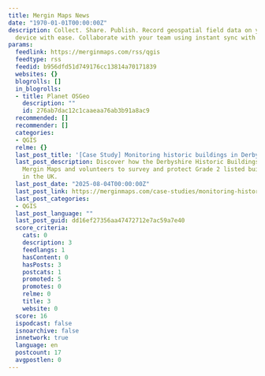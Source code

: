 ```yaml
---
title: Mergin Maps News
date: "1970-01-01T00:00:00Z"
description: Collect. Share. Publish. Record geospatial field data on your mobile
  device with ease. Collaborate with your team using instant sync with QGIS.
params:
  feedlink: https://merginmaps.com/rss/qgis
  feedtype: rss
  feedid: b956dfd51d749176cc13814a70171839
  websites: {}
  blogrolls: []
  in_blogrolls:
  - title: Planet OSGeo
    description: ""
    id: 276ab7dac12c1caaeaa76ab3b91a8ac9
  recommended: []
  recommender: []
  categories:
  - QGIS
  relme: {}
  last_post_title: '[Case Study] Monitoring historic buildings in Derbyshire'
  last_post_description: Discover how the Derbyshire Historic Buildings Trust uses
    Mergin Maps and volunteers to survey and protect Grade 2 listed buildings at risk
    in the UK.
  last_post_date: "2025-08-04T00:00:00Z"
  last_post_link: https://merginmaps.com/case-studies/monitoring-historic-buildings-in-derbyshire?utm_source=qgis
  last_post_categories:
  - QGIS
  last_post_language: ""
  last_post_guid: dd16ef27356aa47472712e7ac59a7e40
  score_criteria:
    cats: 0
    description: 3
    feedlangs: 1
    hasContent: 0
    hasPosts: 3
    postcats: 1
    promoted: 5
    promotes: 0
    relme: 0
    title: 3
    website: 0
  score: 16
  ispodcast: false
  isnoarchive: false
  innetwork: true
  language: en
  postcount: 17
  avgpostlen: 0
---
```

